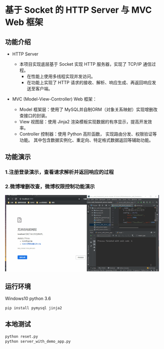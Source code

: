 # 基于 Socket 的 HTTP Server 与 MVC Web 框架

## 功能介绍
- HTTP Server
  - 本项目实现底层基于 Socket 实现 HTTP 服务器，实现了 TCP/IP 通信过程。
    - 在性能上使用多线程实现并发访问。
    - 在功能上实现了 HTTP 请求的接收、解析、响应生成、再返回响应发送至客户端。

- MVC (Model-View-Controller) Web 框架：
   - Model 框架层：使用了 MySQL并自制ORM（对象关系映射）实现增删改查接口的封装。
   - View 视图层：使用 Jinja2 渲染模板实现数据的有序显示，提高开发效率。
   - Controller 控制器：使用 Python 高阶函数，  实现路由分发、权限验证等功能。
   其中包含数据实例化、重定向、特定格式数据返回等辅助功能。

## 功能演示
### 1.注册登录演示，查看请求解析并返回响应的过程
### 2.微博增删改查，微博权限控制功能演示
  ![full_function](pictures/full_function.gif)

## 运行环境
Windows10
python 3.6
```
pip install pymysql jinja2
```
## 本地测试
```
python reset.py
python server_with_demo_app.py
```
